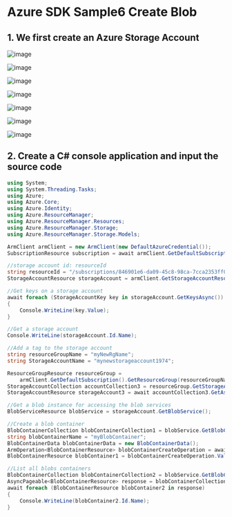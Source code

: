 # Azure SDK Sample6 Create Blob

## 1. We first create an Azure Storage Account

![image](https://github.com/luiscoco/Azure_SDK_Sample5_Create_Blob/assets/32194879/734a59f3-6891-4502-a10f-4b0d8baf5b06)

![image](https://github.com/luiscoco/Azure_SDK_Sample5_Create_Blob/assets/32194879/3d66cc4c-784c-487c-810a-e260964f8931)

![image](https://github.com/luiscoco/Azure_SDK_Sample5_Create_Blob/assets/32194879/b99a1e09-23f0-4e54-a158-4c449b3f541b)

![image](https://github.com/luiscoco/Azure_SDK_Sample5_Create_Blob/assets/32194879/45010442-a7ed-4b43-8322-0fd7fbb596a0)

![image](https://github.com/luiscoco/Azure_SDK_Sample5_Create_Blob/assets/32194879/790b9c37-c840-4374-b275-636c6f850393)

![image](https://github.com/luiscoco/Azure_SDK_Sample5_Create_Blob/assets/32194879/f54851fc-2f8c-4a24-8ff9-cc98b184393f)

![image](https://github.com/luiscoco/Azure_SDK_Sample5_Create_Blob/assets/32194879/46e3ebe3-8e0b-4b12-a29a-9be0e4e0ad87)

## 2. Create a C# console application and input the source code

```csharp
using System;
using System.Threading.Tasks;
using Azure;
using Azure.Core;
using Azure.Identity;
using Azure.ResourceManager;
using Azure.ResourceManager.Resources;
using Azure.ResourceManager.Storage;
using Azure.ResourceManager.Storage.Models;

ArmClient armClient = new ArmClient(new DefaultAzureCredential());
SubscriptionResource subscription = await armClient.GetDefaultSubscriptionAsync();

//storage account id: resourceId
string resourceId = "/subscriptions/846901e6-da09-45c8-98ca-7cca2353ff0e/resourceGroups/DefaultResourceGroup-WEU/providers/Microsoft.Storage/storageAccounts/mynewstorageaccount1974";
StorageAccountResource storageAccount = armClient.GetStorageAccountResource(new ResourceIdentifier(resourceId));

//Get keys on a storage account
await foreach (StorageAccountKey key in storageAccount.GetKeysAsync())
{
    Console.WriteLine(key.Value);
}

//Get a storage account
Console.WriteLine(storageAccount.Id.Name);

//Add a tag to the storage account
string resourceGroupName = "myNewRgName";
string StorageAccountName = "mynewstorageaccount1974";

ResourceGroupResource resourceGroup =
    armClient.GetDefaultSubscription().GetResourceGroup(resourceGroupName);
StorageAccountCollection accountCollection3 = resourceGroup.GetStorageAccounts();
StorageAccountResource storageAccount3 = await accountCollection3.GetAsync(StorageAccountName);

//Get a blob instance for accessing the blob services
BlobServiceResource blobService = storageAccount.GetBlobService();

//Create a blob container
BlobContainerCollection blobContainerCollection1 = blobService.GetBlobContainers();
string blobContainerName = "myBlobContainer";
BlobContainerData blobContainerData = new BlobContainerData();
ArmOperation<BlobContainerResource> blobContainerCreateOperation = await blobContainerCollection1.CreateOrUpdateAsync(WaitUntil.Completed, blobContainerName, blobContainerData);
BlobContainerResource blobContainer1 = blobContainerCreateOperation.Value;

//List all blobs containers
BlobContainerCollection blobContainerCollection2 = blobService.GetBlobContainers();
AsyncPageable<BlobContainerResource> response = blobContainerCollection2.GetAllAsync();
await foreach (BlobContainerResource blobContainer2 in response)
{
    Console.WriteLine(blobContainer2.Id.Name);
}
```
